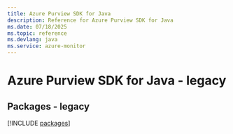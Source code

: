 ```yaml
---
title: Azure Purview SDK for Java
description: Reference for Azure Purview SDK for Java
ms.date: 07/18/2025
ms.topic: reference
ms.devlang: java
ms.service: azure-monitor
---
```

# Azure Purview SDK for Java - legacy
## Packages - legacy
[!INCLUDE [packages](purview-index.md)]